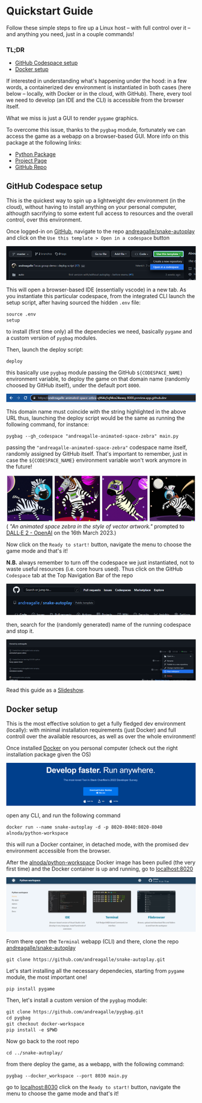 # Quickstart Guide

Follow these simple steps to fire up a Linux host &ndash; with full control over it &ndash; and anything you need, just in a couple commands!

### TL;DR

- [GitHub Codespace setup](#github-codespace-setup)
- [Docker setup](#docker-setup)

If interested in understanding what's happening under the hood: in a few words, a containerized dev environment is instantiated in both cases (here below &ndash; locally, with Docker or in the cloud, with GitHub). There, every tool we need to develop (an IDE and the CLI) is accessible from the browser itself. 

What we miss is just a GUI to render `pygame` graphics.

To overcome this issue, thanks to the `pygbag` module, fortunately we can access the game as a webapp on a browser-based GUI. More info on this package at the following links:
- [Python Package](https://pypi.org/project/pygbag/)
- [Project Page](https://pygame-web.github.io/)
- [GitHub Repo](https://github.com/pygame-web/pygbag)

## GitHub Codespace setup

This is the quickest way to spin up a lightweight dev environment (in the cloud), without having to install anything on your personal computer, althougth sacrifying to some extent full access to resources and the overall control, over this environment.

Once logged-in on [GitHub](https://github.com/), navigate to the repo [andreagalle/snake-autoplay](https://github.com/andreagalle/snake-autoplay) and click on the `Use this template > Open in a codespace` button 

![Open Codespace](/doc/img/open_codespace.png)

This will open a browser-based IDE (essentially vscode) in a new tab. As you instantiate this particular codespace, from the integrated CLI launch the setup script, after having sourced the hidden `.env` file:

    source .env
    setup

to install (first time only) all the dependecies we need, basically `pygame` and a custom version of `pygbag` modules.

Then, launch the deploy script:

    deploy

this basically use `pygbag` module passing the GitHub `${CODESPACE_NAME}` environment variable, to deploy the game on that domain name (randomly choosed by GitHub itself), under the default port `8000`.

![Open Codespace](/doc/img/url_codespace.png)

This domain name must coincide with the string highlighted in the above URL thus, launching the deploy script would be the same as running the following command, for instance:

    pygbag --gh_codespace "andreagalle-animated-space-zebra" main.py

passing the `"andreagalle-animated-space-zebra"` codespace name itself, randomly assigned by GitHub itself. That's important to remember, just in case the `${CODESPACE_NAME}` environment variable won't work anymore in the future!

![Open Codespace](/doc/img/animated_space_zebra.png)
( *"An animated space zebra in the style of vector artwork."* prompted to [DALL·E 2 - OpenAI](https://labs.openai.com/ ) on the 16th March 2023.)

Now click on the `Ready to start!` button, navigate the menu to choose the game mode and that's it!

**N.B.** always remember to turn off the codespace we just instantiated, not to waste useful resources (i.e. core hours used). Thus click on the GitHub `Codespace` tab at the Top Navigation Bar of the repo

![Open Codespace](/doc/img/bar_codespace.png)

then, search for the (randomly generated) name of the running codespace and stop it.

![Open Codespace](/doc/img/stop_codespace.png)

Read this guide as a <a href="quickstart.html">Slideshow</a>.

## Docker setup

This is the most effective solution to get a fully fledged dev environment (locally): with minimal installation requirements (just Docker) and full controll over the available resources, as well as over the whole environment!

Once installed [Docker](https://www.docker.com/) on you personal computer (check out the right installation package given the OS)

![Open Codespace](/doc/img/docker_download.png)

open any CLI, and run the following command

    docker run --name snake-autoplay -d -p 8020-8040:8020-8040 alnoda/python-workspace

this will run a Docker container, in detached mode, with the promised dev environment accessible from the browser.

After the [alnoda/python-workspace](https://hub.docker.com/r/alnoda/python-workspace) Docker image has been pulled (the very first time) and the Docker container is up and running, go to [localhost:8020](http://localhost:8020/)

![Open Codespace](/doc/img/docker_alnoda.png)

From there open the `Terminal` webapp (CLI) and there, clone the repo [andreagalle/snake-autoplay](https://github.com/andreagalle/snake-autoplay)

    git clone https://github.com/andreagalle/snake-autoplay.git

Let's start installing all the necessary dependecies, starting from `pygame` module, the most important one!

    pip install pygame

Then, let's install a custom version of the `pygbag` module:

    git clone https://github.com/andreagalle/pygbag.git
    cd pygbag
    git checkout docker-workspace
    pip install -e $PWD

Now go back to the root repo

    cd ../snake-autoplay/

from there deploy the game, as a webapp, with the following command:

    pygbag --docker_workspace --port 8030 main.py

go to [localhost:8030](http://localhost:8030/) click on the `Ready to start!` button, navigate the menu to choose the game mode and that's it!